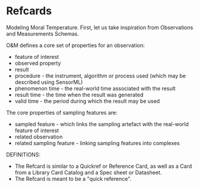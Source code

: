 Refcards
========
Modeling Moral Temperature. First, let us take inspiration from Observations and Measurements Schemas.

O&M defines a core set of properties for an observation:
* feature of interest
* observed property
* result
* procedure - the instrument, algorithm or process used (which may be described using SensorML)
* phenomenon time - the real-world time associated with the result
* result time - the time when the result was generated
* valid time - the period during which the result may be used

The core properties of sampling features are:
* sampled feature - which links the sampling artefact with the real-world feature of interest
* related observation
* related sampling feature - linking sampling features into complexes

DEFINITIONS:
* The Refcard is similar to a Quickref or Reference Card, as well as a Card from a Library Card Catalog and a Spec sheet or Datasheet.
* The Refcard is meant to be a "quick reference".

